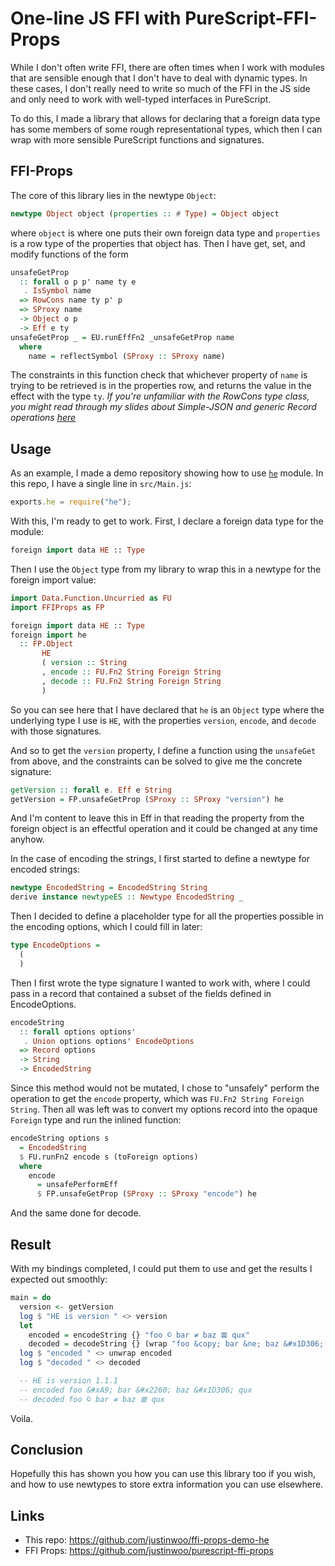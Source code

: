 # One-line JS FFI with PureScript-FFI-Props

While I don't often write FFI, there are often times when I work with modules that are sensible enough that I don't have to deal with dynamic types. In these cases, I don't really need to write so much of the FFI in the JS side and only need to work with well-typed interfaces in PureScript.

To do this, I made a library that allows for declaring that a foreign data type has some members of some rough representational types, which then I can wrap with more sensible PureScript functions and signatures.

## FFI-Props

The core of this library lies in the newtype `Object`:

```hs
newtype Object object (properties :: # Type) = Object object
```

where `object` is where one puts their own foreign data type and `properties` is a row type of the properties that object has. Then I have get, set, and modify functions of the form

```hs
unsafeGetProp
  :: forall o p p' name ty e
   . IsSymbol name
  => RowCons name ty p' p
  => SProxy name
  -> Object o p
  -> Eff e ty
unsafeGetProp _ = EU.runEffFn2 _unsafeGetProp name
  where
    name = reflectSymbol (SProxy :: SProxy name)
```

The constraints in this function check that whichever property of `name` is trying to be retrieved is in the properties row, and returns the value in the effect with the type `ty`. *If you're unfamiliar with the RowCons type class, you might read through my slides about Simple-JSON and generic Record operations [here](https://speakerdeck.com/justinwoo/easy-json-deserialization-with-simple-json-and-record)*

## Usage

As an example, I made a demo repository showing how to use [`he`](https://www.npmjs.com/package/he) module. In this repo, I have a single line in `src/Main.js`:

```js
exports.he = require("he");
```

With this, I'm ready to get to work. First, I declare a foreign data type for the module:

```hs
foreign import data HE :: Type
```

Then I use the `Object` type from my library to wrap this in a newtype for the foreign import value:

```hs
import Data.Function.Uncurried as FU
import FFIProps as FP

foreign import data HE :: Type
foreign import he
  :: FP.Object
       HE
       ( version :: String
       , encode :: FU.Fn2 String Foreign String
       , decode :: FU.Fn2 String Foreign String
       )
```

So you can see here that I have declared that `he` is an `Object` type where the underlying type I use is `HE`, with the properties `version`, `encode`, and `decode` with those signatures.

And so to get the `version` property, I define a function using the `unsafeGet` from above, and the constraints can be solved to give me the concrete signature:

```hs
getVersion :: forall e. Eff e String
getVersion = FP.unsafeGetProp (SProxy :: SProxy "version") he
```

And I'm content to leave this in Eff in that reading the property from the foreign object is an effectful operation and it could be changed at any time anyhow.

In the case of encoding the strings, I first started to define a newtype for encoded strings:

```hs
newtype EncodedString = EncodedString String
derive instance newtypeES :: Newtype EncodedString _
```

Then I decided to define a placeholder type for all the properties possible in the encoding options, which I could fill in later:

```hs
type EncodeOptions =
  (
  )
```

Then I first wrote the type signature I wanted to work with, where I could pass in a record that contained a subset of the fields defined in EncodeOptions.

```hs
encodeString
  :: forall options options'
   . Union options options' EncodeOptions
  => Record options
  -> String
  -> EncodedString
```

Since this method would not be mutated, I chose to "unsafely" perform the operation to get the `encode` property, which was `FU.Fn2 String Foreign String`. Then all was left was to convert my options record into the opaque `Foreign` type and run the inlined function:

```hs
encodeString options s
  = EncodedString
  $ FU.runFn2 encode s (toForeign options)
  where
    encode
      = unsafePerformEff
      $ FP.unsafeGetProp (SProxy :: SProxy "encode") he
```

And the same done for decode.

## Result

With my bindings completed, I could put them to use and get the results I expected out smoothly:

```hs
main = do
  version <- getVersion
  log $ "HE is version " <> version
  let
    encoded = encodeString {} "foo © bar ≠ baz 𝌆 qux"
    decoded = decodeString {} (wrap "foo &copy; bar &ne; baz &#x1D306; qux")
  log $ "encoded " <> unwrap encoded
  log $ "decoded " <> decoded

  -- HE is version 1.1.1
  -- encoded foo &#xA9; bar &#x2260; baz &#x1D306; qux
  -- decoded foo © bar ≠ baz 𝌆 qux
```

Voila.

## Conclusion

Hopefully this has shown you how you can use this library too if you wish, and how to use newtypes to store extra information you can use elsewhere.

## Links

* This repo: https://github.com/justinwoo/ffi-props-demo-he
* FFI Props: https://github.com/justinwoo/purescript-ffi-props